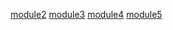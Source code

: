 [module2](https://nicklinyi.github.io/coursera/module2-solution/index.html)
[module3](https://nicklinyi.github.io/coursera/module3-solution/index.html)
[module4](https://nicklinyi.github.io/coursera/module4-solution/index.html)
[module5](https://nicklinyi.github.io/coursera/module5-solution/index.html)